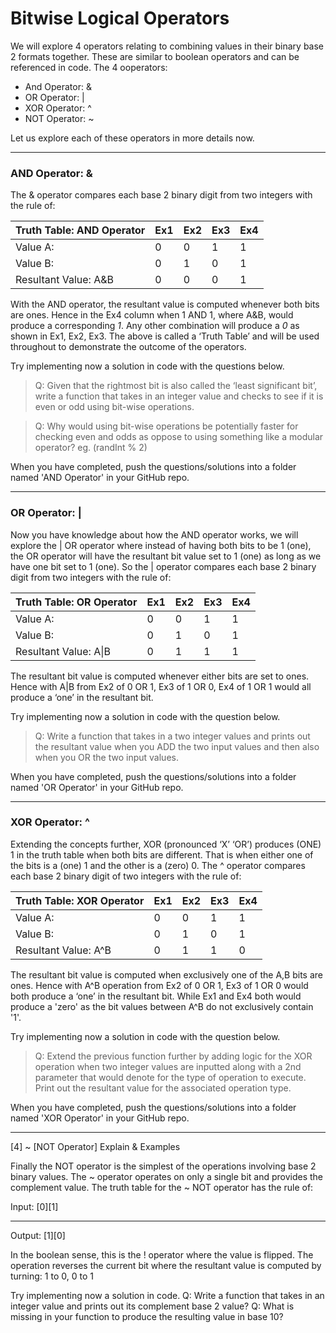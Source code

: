 # Bitwise Logical Operators

We will explore 4 operators relating to combining values in their binary base 2 formats together.  These are similar to boolean operators and can be referenced in code.  The 4 ooperators:

  - And Operator:  &
  - OR Operator:  |
  - XOR Operator:  ^
  - NOT Operator:  ~

Let us explore each of these operators in more details now.
_____________________
### AND Operator: &
The & operator compares each base 2 binary digit from two integers with the rule of:

| Truth Table: AND Operator | Ex1 | Ex2 | Ex3 | Ex4 |
|---------------------------|-----|-----|-----|-----|
| Value A:                  | 0   | 0   | 1   | 1   |
| Value B:                  | 0   | 1   | 0   | 1   |
| Resultant Value:  A&B     | 0   | 0   | 0   | 1   |

With the AND operator, the resultant value is computed whenever both bits are ones.  Hence in the Ex4 column when 1 AND 1, where A&B, would produce a corresponding *1*.  Any other combination will produce a *0* as shown in Ex1, Ex2, Ex3.  The above is called a ‘Truth Table’ and will be used throughout to demonstrate the outcome of the operators.

Try implementing now a solution in code with the questions below.

>Q:  Given that the rightmost bit is also called the ‘least significant bit’, write a function that takes in an integer value and checks to see if it is even or odd using bit-wise operations.

>Q:  Why would using bit-wise operations be potentially faster for checking even and odds as oppose to using something like a modular operator? eg. (randInt % 2)

When you have completed, push the questions/solutions into a folder named 'AND Operator' in your GitHub repo.
_____________________
### OR Operator: |

Now you have knowledge about how the AND operator works, we will explore the | OR operator where instead of having both bits to be 1 (one), the OR operator will have the resultant bit value set to 1 (one) as long as we have one bit set to 1 (one).  So the | operator compares each base 2 binary digit from two integers with the rule of:

| Truth Table: OR Operator | Ex1 | Ex2 | Ex3 | Ex4 |
|---------------------------|-----|-----|-----|-----|
| Value A:                  | 0   | 0   | 1   | 1   |
| Value B:                  | 0   | 1   | 0   | 1   |
| Resultant Value:  A\|B   | 0   | 1   | 1   | 1   |

The resultant bit value is computed whenever either bits are set to ones.  Hence with A|B from Ex2 of 0 OR 1, Ex3 of 1 OR 0, Ex4 of 1 OR 1 would all produce a ‘one’ in the resultant bit.

Try implementing now a solution in code with the question below.

>Q:  Write a function that takes in a two integer values and prints out the resultant value when you ADD the two input values and then also when you OR the two input values.

When you have completed, push the questions/solutions into a folder named 'OR Operator' in your GitHub repo.
_____________________
### XOR Operator: ^

Extending the concepts further, XOR (pronounced ‘X’ ‘OR’) produces (ONE) 1 in the truth table when both bits are different.  That is when either one of the bits is a (one) 1 and the other is a (zero) 0.
The ^ operator compares each base 2 binary digit of two integers with the rule of:

| Truth Table: XOR Operator | Ex1 | Ex2 | Ex3 | Ex4 |
|---------------------------|-----|-----|-----|-----|
| Value A:                  | 0   | 0   | 1   | 1   |
| Value B:                  | 0   | 1   | 0   | 1   |
| Resultant Value:  A^B   | 0   | 1   | 1   | 0   |

The resultant bit value is computed when exclusively one of the A,B  bits are ones.  Hence with A^B operation from Ex2 of 0 OR 1, Ex3 of 1 OR 0 would both produce a ‘one’ in the resultant bit.  While Ex1 and Ex4 both would produce a 'zero' as the bit values between A^B do not exclusively contain '1'.

Try implementing now a solution in code with the question below.

>Q:  Extend the previous function further by adding logic for the XOR operation when two integer values are inputted along with a 2nd parameter that would denote for the type of operation to execute.  Print out the resultant value for the associated operation type.

When you have completed, push the questions/solutions into a folder named 'XOR Operator' in your GitHub repo.
_____________________

[4] ~ [NOT Operator]
Explain & Examples

Finally the NOT operator is the simplest of the operations involving base 2 binary values.
The ~ operator operates on only a single bit and provides the complement value.  The truth table for the ~ NOT operator has the rule of:

Input:    [0][1]
______   ____
Output: [1][0]

In the boolean sense, this is the ! operator where the value is flipped.  The operation reverses the current bit where the resultant value is computed by turning:  1 to 0, 0 to 1

Try implementing now a solution in code.
Q:
Write a function that takes in an integer value and prints out its complement base 2 value?
Q:
What is missing in your function to produce the resulting value in base 10?